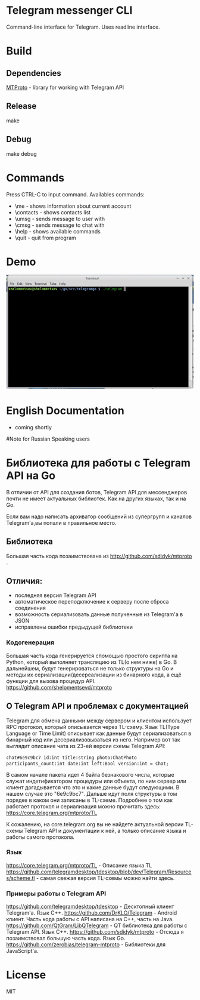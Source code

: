 # Telegram messenger CLI

Command-line interface for Telegram. Uses readline interface.

# Build
## Dependencies
[MTProto](https://github.com/shelomentsevd/mtproto) - library for working with Telegram API
## Release
make
## Debug
make debug

# Commands
Press CTRL-C to input command.
Availables commands:
* \me - shows information about current account
* \contacts - shows contacts list
* \umsg <id> <message> - sends message to user with <id> 
* \cmsg <id> <message> - sends message to chat with <id>
* \help - shows available commands
* \quit - quit from program
# Demo
![](demo.gif)
# English Documentation
* coming shortly

#Note for Russian Speaking users

# Библиотека для работы с Telegram API на Go
В отличии от API для создания ботов, Telegram API для мессенджеров почти не имеет актуальных библиотек. Как на других языках, так и на Go.

Если вам надо написать архиватор сообщений из супергрупп и каналов Telegram'a,вы попали в правильное место. 

## Библиотека
Большая часть кода позаимствована из http://github.com/sdidyk/mtproto . 
## Отличия:
* последняя версия Telegram API
* автоматическое переподключение к серверу после сброса соединения
* возможность сериализовать данные полученные из Telegram'a в JSON
* исправлены ошибки предыдущей библиотеки
### Кодогенерация 
Большая часть кода генерируется спомощью простого скрипта на Python, который выполняет трансляцию из TL(о нем ниже) в Go. В дальнейшем, будут генерироваться не только структуры на Go и методы их сериализации/десереализации из бинарного кода, а ещё функции для вызова процедур API. 
https://github.com/shelomentsevd/mtproto

## О Telegram API и проблемах с документацией
Telegram для обмена данными между сервером и клиентом использует RPC протокол, который описывается через TL-схему. Язык TL(Type Language or Time Limit) описывает как данные будут сериализоваться в бинарный код или десериализовываться из него. 
Например вот так выглядит описание чата из 23-ей версии схемы Telegram API:
```
chat#6e9c9bc7 id:int title:string photo:ChatPhoto participants_count:int date:int left:Bool version:int = Chat;
```
В самом начале пакета идет 4 байта безнакового числа, которые служат индетификатором процедуры или объекта, по ним сервер или клиент догадывается что это и какие данные будут следующими. В нашем случае это "6e9c9bc7". Дальше идут поля структуры в том порядке в каком они записаны в TL-схеме. Подробнее о том как работает протокол и сериализация можно прочитать здесь: https://core.telegram.org/mtproto/TL

К сожалению, на core.telegram.org вы не найдете актуальной версии TL-схемы Telegram API и документации к ней, а только описание языка и работы самого протокола.

### Язык
https://core.telegram.org/mtproto/TL - Описание языка TL
https://github.com/telegramdesktop/tdesktop/blob/dev/Telegram/Resources/scheme.tl - самая свежая версия TL-схемы можно найти здесь.
### Примеры работы с Telegram API
https://github.com/telegramdesktop/tdesktop - Десктопный клиент Telegram'a. Язык C++. 
https://github.com/DrKLO/Telegram - Android клиент. Часть кода работы с API написана на С++, часть на Java.
https://github.com/QtGram/LibQTelegram - QT библиотека для работы с Telegram API. Язык C++.
https://github.com/sdidyk/mtproto - Отсюда я позаимствовал большую часть кода. Язык Go.
https://github.com/zerobias/telegram-mtproto - Библиотеки для JavaScript'a. 


# License
MIT
